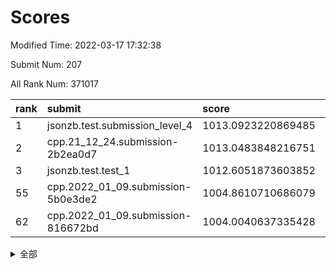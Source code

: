 # Scores

Modified Time: 2022-03-17 17:32:38

Submit Num: 207

All Rank Num: 371017

| rank |               submit               |       score        |       sigma        | pk_num |
| :--- | :--------------------------------- | :----------------- | :----------------- | :----- |
| 1    | jsonzb.test.submission_level_4     | 1013.0923220869485 | 0.8146306002592568 | 7164   |
| 2    | cpp.21_12_24.submission-2b2ea0d7   | 1013.0483848216751 | 0.8107590835115701 | 7172   |
| 3    | jsonzb.test.test_1                 | 1012.6051873603852 | 0.8233248908937176 | 7170   |
| 55   | cpp.2022_01_09.submission-5b0e3de2 | 1004.8610710686079 | 0.732383983519309  | 7174   |
| 62   | cpp.2022_01_09.submission-816672bd | 1004.0040637335428 | 0.7132040530681265 | 7169   |


<details>
<summary>全部</summary>

| rank |                 submit                 |       score        |       sigma        | pk_num |
| :--- | :------------------------------------- | :----------------- | :----------------- | :----- |
| 1    | jsonzb.test.submission_level_4         | 1013.0923220869485 | 0.8146306002592568 | 7164   |
| 2    | cpp.21_12_24.submission-2b2ea0d7       | 1013.0483848216751 | 0.8107590835115701 | 7172   |
| 3    | jsonzb.test.test_1                     | 1012.6051873603852 | 0.8233248908937176 | 7170   |
| 4    | gobigger.level_3.submission_level_3_6  | 1011.9740916332106 | 0.7935618748270726 | 7165   |
| 5    | gobigger.level_3.submission_level_3_27 | 1011.7660257769999 | 0.7740638590076832 | 7166   |
| 6    | gobigger.level_3.submission_level_3_47 | 1011.7212345974194 | 0.7706691181623732 | 7168   |
| 7    | gobigger.level_3.submission_level_3_31 | 1011.5315247711077 | 0.7693596469482151 | 7175   |
| 8    | gobigger.level_3.submission_level_3_28 | 1011.3988985669247 | 0.7666181835322193 | 7167   |
| 9    | gobigger.level_3.submission_level_3_33 | 1011.3630728090928 | 0.7601131099367204 | 7171   |
| 10   | gobigger.level_3.submission_level_3_49 | 1011.1186008372998 | 0.7538146462019958 | 7170   |
| 11   | gobigger.level_3.submission_level_3_0  | 1011.0421402776902 | 0.7768287042254597 | 7172   |
| 12   | gobigger.level_3.submission_level_3_2  | 1011.0125753970559 | 0.7550357754065534 | 7170   |
| 13   | gobigger.level_3.submission_level_3_38 | 1010.9741847707515 | 0.7561427153030665 | 7169   |
| 14   | gobigger.level_3.submission_level_3_13 | 1010.7230636110286 | 0.746527470291502  | 7171   |
| 15   | gobigger.level_3.submission_level_3_9  | 1010.7205015165082 | 0.794057621234974  | 7170   |
| 16   | gobigger.level_3.submission_level_3_23 | 1010.6830952697172 | 0.7477201413928334 | 7167   |
| 17   | gobigger.level_3.submission_level_3_3  | 1010.6492937708992 | 0.7733695735477306 | 7170   |
| 18   | gobigger.level_3.submission_level_3_42 | 1010.5667321831262 | 0.7561565306368828 | 7166   |
| 19   | gobigger.level_3.submission_level_3_22 | 1010.5536110394532 | 0.7566191392425522 | 7169   |
| 20   | gobigger.level_3.submission_level_3_43 | 1010.5534151527637 | 0.7902039603458447 | 7170   |
| 21   | gobigger.level_3.submission_level_3_40 | 1010.4327075168326 | 0.7569574095309751 | 7172   |
| 22   | gobigger.level_3.submission_level_3_5  | 1010.4233492041669 | 0.7614441960255315 | 7173   |
| 23   | gobigger.level_3.submission_level_3_11 | 1010.3953966626717 | 0.7518966599223746 | 7171   |
| 24   | gobigger.level_3.submission_level_3_16 | 1010.3695245130747 | 0.7512053867151631 | 7168   |
| 25   | gobigger.level_3.submission_level_3_34 | 1010.369366123589  | 0.7493313466752731 | 7173   |
| 26   | gobigger.level_3.submission_level_3_39 | 1010.3122116600512 | 0.7551460679555047 | 7173   |
| 27   | gobigger.level_3.submission_level_3_20 | 1010.1403330177081 | 0.7393004440719718 | 7168   |
| 28   | gobigger.level_3.submission_level_3_24 | 1010.0511470626179 | 0.7606334861991015 | 7172   |
| 29   | gobigger.level_3.submission_level_3_26 | 1010.0150370304532 | 0.7764515568742351 | 7169   |
| 30   | gobigger.level_3.submission_level_3_36 | 1009.9953354054769 | 0.7544916093108747 | 7172   |
| 31   | gobigger.level_3.submission_level_3_37 | 1009.9597871963107 | 0.7494272427441031 | 7174   |
| 32   | gobigger.level_3.submission_level_3_35 | 1009.9497359213    | 0.7582625491202362 | 7166   |
| 33   | gobigger.level_3.submission_level_3_1  | 1009.9452690582742 | 0.7572081860456658 | 7169   |
| 34   | gobigger.level_3.submission_level_3_44 | 1009.9440383216535 | 0.757009873137326  | 7165   |
| 35   | gobigger.level_3.submission_level_3_29 | 1009.8763603470918 | 0.7361273716319391 | 7164   |
| 36   | gobigger.level_3.submission_level_3_8  | 1009.8647855673617 | 0.7509495866529432 | 7164   |
| 37   | gobigger.level_3.submission_level_3_7  | 1009.7983392015179 | 0.7590540025208686 | 7170   |
| 38   | gobigger.level_3.submission_level_3_17 | 1009.7699536381155 | 0.7465280780042863 | 7178   |
| 39   | gobigger.level_3.submission_level_3_32 | 1009.7370759797914 | 0.7607289444144462 | 7161   |
| 40   | gobigger.level_3.submission_level_3_10 | 1009.700615890446  | 0.75805957176518   | 7171   |
| 41   | gobigger.level_3.submission_level_3_30 | 1009.6908449576948 | 0.7526395028122914 | 7167   |
| 42   | gobigger.level_3.submission_level_3_14 | 1009.6358088427247 | 0.7608701457933019 | 7168   |
| 43   | gobigger.level_3.submission_level_3_25 | 1009.5961144517217 | 0.7647950303548542 | 7171   |
| 44   | gobigger.level_3.submission_level_3_15 | 1009.5304738299992 | 0.7494316087334317 | 7166   |
| 45   | gobigger.level_3.submission_level_3_45 | 1009.3949823725072 | 0.7681430837203205 | 7172   |
| 46   | gobigger.level_3.submission_level_3_48 | 1009.374974868542  | 0.7467797982599789 | 7170   |
| 47   | gobigger.level_3.submission_level_3_12 | 1009.3139185303588 | 0.7576380878983827 | 7168   |
| 48   | gobigger.level_3.submission_level_3_21 | 1009.2159890859597 | 0.7520132373238622 | 7172   |
| 49   | gobigger.level_3.submission_level_3_46 | 1009.2025919126183 | 0.746114182901194  | 7172   |
| 50   | gobigger.level_3.submission_level_3_19 | 1009.1991522105884 | 0.754719434746547  | 7172   |
| 51   | gobigger.level_3.submission_level_3_18 | 1009.1247497582472 | 0.7505552212008524 | 7162   |
| 52   | gobigger.level_3.submission_level_3_41 | 1008.6302819611074 | 0.7554844759953098 | 7163   |
| 53   | gobigger.level_3.submission_level_3_4  | 1008.5582991614136 | 0.7796822619356637 | 7172   |
| 54   | gobigger.level_1.submission_level_1_49 | 1004.8650721735843 | 0.7263338920543967 | 7170   |
| 55   | cpp.2022_01_09.submission-5b0e3de2     | 1004.8610710686079 | 0.732383983519309  | 7174   |
| 56   | gobigger.level_1.submission_level_1_48 | 1004.5723537825305 | 0.7155872484091013 | 7167   |
| 57   | gobigger.level_1.submission_level_1_20 | 1004.5493070064218 | 0.7235231768392957 | 7173   |
| 58   | gobigger.level_1.submission_level_1_43 | 1004.2868037613862 | 0.727379494101793  | 7168   |
| 59   | gobigger.level_1.submission_level_1_36 | 1004.1173782807033 | 0.7161475202318786 | 7173   |
| 60   | gobigger.level_1.submission_level_1_3  | 1004.1099850660213 | 0.7160717828213214 | 7171   |
| 61   | gobigger.level_1.submission_level_1_34 | 1004.0756701739036 | 0.7279013416617334 | 7171   |
| 62   | cpp.2022_01_09.submission-816672bd     | 1004.0040637335428 | 0.7132040530681265 | 7169   |
| 63   | gobigger.level_1.submission_level_1_33 | 1003.9847560233353 | 0.7207497541617307 | 7173   |
| 64   | gobigger.level_1.submission_level_1_14 | 1003.887600915781  | 0.716025666115916  | 7168   |
| 65   | gobigger.level_1.submission_level_1_12 | 1003.8686606964351 | 0.7194402747552365 | 7162   |
| 66   | gobigger.level_1.submission_level_1_35 | 1003.8037776757051 | 0.7090379006616426 | 7168   |
| 67   | gobigger.level_1.submission_level_1_38 | 1003.7599887477428 | 0.7165455407755009 | 7167   |
| 68   | gobigger.level_1.submission_level_1_0  | 1003.7520040671919 | 0.7174465228577344 | 7170   |
| 69   | gobigger.level_1.submission_level_1_13 | 1003.7084192051904 | 0.7249752210715481 | 7171   |
| 70   | gobigger.level_1.submission_level_1_46 | 1003.662189030101  | 0.7169497281959798 | 7175   |
| 71   | gobigger.level_1.submission_level_1_11 | 1003.6351714920407 | 0.7227903932253893 | 7169   |
| 72   | gobigger.level_1.submission_level_1_42 | 1003.6287394429809 | 0.7299122247922202 | 7165   |
| 73   | gobigger.level_1.submission_level_1_28 | 1003.5802547775867 | 0.7124324739383686 | 7167   |
| 74   | gobigger.level_1.submission_level_1_44 | 1003.5476141632797 | 0.715919488137637  | 7169   |
| 75   | gobigger.level_1.submission_level_1_37 | 1003.5158268265936 | 0.7200033285510672 | 7170   |
| 76   | gobigger.level_1.submission_level_1_25 | 1003.5010765845335 | 0.7219430128702408 | 7171   |
| 77   | gobigger.level_1.submission_level_1_39 | 1003.4973302707656 | 0.7162351720590525 | 7167   |
| 78   | gobigger.level_1.submission_level_1_15 | 1003.4922694550888 | 0.716333047446239  | 7174   |
| 79   | gobigger.level_1.submission_level_1_31 | 1003.3837206000867 | 0.7182787304984853 | 7163   |
| 80   | gobigger.level_1.submission_level_1_29 | 1003.2567525824832 | 0.7267162267632152 | 7170   |
| 81   | gobigger.level_1.submission_level_1_1  | 1003.2429703015916 | 0.7168156917778364 | 7172   |
| 82   | gobigger.level_1.submission_level_1_27 | 1003.2208495737501 | 0.7139056010313173 | 7172   |
| 83   | gobigger.level_1.submission_level_1_6  | 1003.1913587725827 | 0.7275099688279631 | 7171   |
| 84   | gobigger.level_1.submission_level_1_23 | 1003.1848217336695 | 0.7166162028766346 | 7166   |
| 85   | gobigger.level_1.submission_level_1_4  | 1003.1363661808793 | 0.7167317748152127 | 7169   |
| 86   | gobigger.level_1.submission_level_1_7  | 1003.1358691925917 | 0.706039786937417  | 7170   |
| 87   | gobigger.level_1.submission_level_1_9  | 1003.1282104078526 | 0.7188748044782524 | 7167   |
| 88   | gobigger.level_1.submission_level_1_5  | 1003.0992035538228 | 0.7198212060510673 | 7173   |
| 89   | gobigger.level_1.submission_level_1_26 | 1003.00505891122   | 0.7160518819049326 | 7170   |
| 90   | gobigger.level_1.submission_level_1_2  | 1002.9571346354606 | 0.720239030215182  | 7173   |
| 91   | gobigger.level_1.submission_level_1_8  | 1002.7770114091248 | 0.7001520789147015 | 7174   |
| 92   | gobigger.level_1.submission_level_1_10 | 1002.7530414206627 | 0.7174080441724706 | 7172   |
| 93   | gobigger.level_1.submission_level_1_17 | 1002.741061538337  | 0.7143832954615383 | 7171   |
| 94   | gobigger.level_1.submission_level_1_40 | 1002.7089543088387 | 0.7113192183898993 | 7172   |
| 95   | gobigger.level_1.submission_level_1_16 | 1002.6560222078062 | 0.7285009016744419 | 7171   |
| 96   | gobigger.level_1.submission_level_1_18 | 1002.647474767028  | 0.7161630006849311 | 7170   |
| 97   | gobigger.level_1.submission_level_1_32 | 1002.4915193484944 | 0.701460516427142  | 7168   |
| 98   | gobigger.level_1.submission_level_1_21 | 1002.4382347245172 | 0.7070344532694227 | 7174   |
| 99   | gobigger.level_1.submission_level_1_24 | 1002.412948264626  | 0.7143528402832606 | 7167   |
| 100  | gobigger.level_1.submission_level_1_45 | 1002.3979193033763 | 0.7269218326194223 | 7165   |
| 101  | gobigger.level_1.submission_level_1_47 | 1002.3896884048675 | 0.7071785936995922 | 7166   |
| 102  | gobigger.level_1.submission_level_1_19 | 1002.3056900786447 | 0.708880424565074  | 7167   |
| 103  | gobigger.level_1.submission_level_1_30 | 1001.925547617416  | 0.7134400003400885 | 7172   |
| 104  | gobigger.level_1.submission_level_1_41 | 1001.2754008113221 | 0.7212431192577354 | 7165   |
| 105  | gobigger.level_1.submission_level_1_22 | 1001.1976086406596 | 0.7164717506474968 | 7174   |
| 106  | gobigger.random.submission_random_17   | 997.4190358405193  | 0.7122469117664001 | 7171   |
| 107  | gobigger.random.submission_random_24   | 997.3288881819117  | 0.709144118405402  | 7171   |
| 108  | gobigger.random.submission_random_49   | 997.1867790098661  | 0.7105710352986899 | 7165   |
| 109  | gobigger.random.submission_random_16   | 997.159285226769   | 0.7219030785214684 | 7169   |
| 110  | gobigger.random.submission_random_47   | 997.0718670527696  | 0.7093351548288412 | 7167   |
| 111  | gobigger.random.submission_random_19   | 996.9963905505904  | 0.7261704254549319 | 7167   |
| 112  | gobigger.random.submission_random_6    | 996.7612584287056  | 0.7163287966136019 | 7174   |
| 113  | gobigger.random.submission_random_44   | 996.6386565014639  | 0.7127330895884242 | 7170   |
| 114  | gobigger.random.submission_random_3    | 996.6207238209863  | 0.714226905722834  | 7164   |
| 115  | gobigger.random.submission_random_27   | 996.6005038735378  | 0.7012153711129104 | 7167   |
| 116  | gobigger.random.submission_random_35   | 996.5639288384567  | 0.7323635693550032 | 7168   |
| 117  | gobigger.random.submission_random_23   | 996.5034440383226  | 0.7005074327113047 | 7171   |
| 118  | gobigger.random.submission_random_22   | 996.4132254658839  | 0.697687590386097  | 7170   |
| 119  | gobigger.random.submission_random_0    | 996.4057318418002  | 0.7059699206246177 | 7169   |
| 120  | gobigger.random.submission_random_32   | 996.3905991006354  | 0.7091738096346178 | 7163   |
| 121  | gobigger.random.submission_random_4    | 996.337722698102   | 0.7057446329566405 | 7169   |
| 122  | gobigger.random.submission_random_43   | 996.3126075971813  | 0.7044206423332062 | 7167   |
| 123  | gobigger.random.submission_random_39   | 996.2665172140887  | 0.7087886304767581 | 7165   |
| 124  | gobigger.random.submission_random_20   | 996.2540343285518  | 0.7149227724222611 | 7166   |
| 125  | gobigger.random.submission_random_45   | 996.1446776743471  | 0.7078266434350532 | 7172   |
| 126  | gobigger.random.submission_random_33   | 996.0635603196426  | 0.7150114422933146 | 7174   |
| 127  | gobigger.random.submission_random_41   | 996.0347630262613  | 0.7199421665794467 | 7173   |
| 128  | gobigger.random.submission_random_48   | 996.0185334294122  | 0.7118166801156792 | 7169   |
| 129  | gobigger.random.submission_random_9    | 996.0006053301113  | 0.718828391177341  | 7165   |
| 130  | gobigger.random.submission_random_38   | 995.9901684728427  | 0.7181082896525338 | 7171   |
| 131  | gobigger.random.submission_random_10   | 995.9864391050393  | 0.7056416887846172 | 7166   |
| 132  | gobigger.random.submission_random_46   | 995.913587877244   | 0.7134687672590905 | 7169   |
| 133  | gobigger.random.submission_random_26   | 995.8321569790193  | 0.700437875378327  | 7171   |
| 134  | gobigger.random.submission_random_29   | 995.8285450425958  | 0.6956208648092629 | 7172   |
| 135  | gobigger.random.submission_random_21   | 995.7986912237756  | 0.6941282818739207 | 7168   |
| 136  | gobigger.random.submission_random_15   | 995.7834867627232  | 0.7029187849327061 | 7170   |
| 137  | gobigger.random.submission_random_42   | 995.76924664529    | 0.7119378843932802 | 7169   |
| 138  | gobigger.random.submission_random_12   | 995.753012080384   | 0.7165025036729862 | 7173   |
| 139  | gobigger.random.submission_random_25   | 995.6073177656812  | 0.7103483299150563 | 7171   |
| 140  | gobigger.random.submission_random_1    | 995.5778422322085  | 0.7232320036172186 | 7169   |
| 141  | gobigger.random.submission_random_28   | 995.5136361625456  | 0.7058487112422452 | 7173   |
| 142  | gobigger.random.submission_random_2    | 995.5117383269063  | 0.7014761685663106 | 7163   |
| 143  | gobigger.random.submission_random_14   | 995.4510399059371  | 0.710778875763418  | 7177   |
| 144  | gobigger.random.submission_random_40   | 995.443046161846   | 0.7299874913540781 | 7170   |
| 145  | gobigger.random.submission_random_37   | 995.4139722009872  | 0.7290341084376453 | 7169   |
| 146  | gobigger.random.submission_random_7    | 995.3804419662852  | 0.7142180245865151 | 7171   |
| 147  | gobigger.random.submission_random_31   | 995.3731687653978  | 0.7268087972870999 | 7170   |
| 148  | gobigger.random.submission_random_5    | 995.175504070447   | 0.7105414424590715 | 7168   |
| 149  | gobigger.random.submission_random_36   | 995.147635476483   | 0.7159888733963323 | 7166   |
| 150  | gobigger.random.submission_random_8    | 995.1028528010477  | 0.7295468361485169 | 7169   |
| 151  | gobigger.random.submission_random_11   | 995.091515744635   | 0.7240547418492508 | 7170   |
| 152  | gobigger.random.submission_random_30   | 995.0693942483144  | 0.7136279051254335 | 7169   |
| 153  | gobigger.random.submission_random_34   | 995.0363724031241  | 0.7118437981885612 | 7170   |
| 154  | gobigger.random.submission_random_18   | 994.6490861254852  | 0.7044447189852114 | 7167   |
| 155  | gobigger.level_2.submission_level_2_41 | 994.6135440585916  | 0.722067356092651  | 7172   |
| 156  | gobigger.level_2.submission_level_2_12 | 993.920906012751   | 0.736042509868776  | 7172   |
| 157  | gobigger.random.submission_random_13   | 993.8303803048323  | 0.7155903711979806 | 7172   |
| 158  | gobigger.level_2.submission_level_2_42 | 993.739885066351   | 0.7234371561531976 | 7170   |
| 159  | gobigger.level_2.submission_level_2_14 | 993.6454360800323  | 0.7212277176033076 | 7167   |
| 160  | gobigger.level_2.submission_level_2_31 | 993.4524550382848  | 0.7327780594316208 | 7170   |
| 161  | gobigger.level_2.submission_level_2_10 | 993.077665088443   | 0.7386273466721801 | 7172   |
| 162  | gobigger.level_2.submission_level_2_15 | 993.0491252764749  | 0.7297720426658963 | 7171   |
| 163  | gobigger.level_2.submission_level_2_22 | 992.8586345482488  | 0.7605132524842856 | 7167   |
| 164  | gobigger.level_2.submission_level_2_29 | 992.7752541862659  | 0.7406135183735353 | 7172   |
| 165  | gobigger.level_2.submission_level_2_30 | 992.7271328668958  | 0.7559054096938775 | 7171   |
| 166  | gobigger.level_2.submission_level_2_9  | 992.5577246642406  | 0.7423121699428739 | 7171   |
| 167  | gobigger.level_2.submission_level_2_32 | 992.5430382579659  | 0.7385420858159322 | 7170   |
| 168  | gobigger.level_2.submission_level_2_18 | 992.5082030983008  | 0.7394782553324438 | 7170   |
| 169  | gobigger.level_2.submission_level_2_27 | 992.4852853680067  | 0.7398202704195184 | 7171   |
| 170  | gobigger.level_2.submission_level_2_45 | 992.3659869687999  | 0.7303629166285832 | 7171   |
| 171  | gobigger.level_2.submission_level_2_11 | 992.3448883485911  | 0.740495769302775  | 7167   |
| 172  | gobigger.level_2.submission_level_2_5  | 992.3376266799162  | 0.7481922003568102 | 7169   |
| 173  | gobigger.level_2.submission_level_2_35 | 992.3060836088272  | 0.7650658980370654 | 7167   |
| 174  | gobigger.level_2.submission_level_2_37 | 992.2422767379421  | 0.7408405625789439 | 7168   |
| 175  | gobigger.level_2.submission_level_2_16 | 992.2294623284446  | 0.7577100550569933 | 7170   |
| 176  | gobigger.level_2.submission_level_2_36 | 992.1515632248618  | 0.7501504370594012 | 7167   |
| 177  | gobigger.level_2.submission_level_2_20 | 992.0972318043465  | 0.7489168900722729 | 7167   |
| 178  | gobigger.level_2.submission_level_2_0  | 992.0651023701441  | 0.7555579983625834 | 7170   |
| 179  | gobigger.level_2.submission_level_2_24 | 991.9896858090159  | 0.7460759363566994 | 7173   |
| 180  | gobigger.level_2.submission_level_2_23 | 991.9643368438527  | 0.7530848899085077 | 7164   |
| 181  | gobigger.level_2.submission_level_2_48 | 991.9422157228411  | 0.7381204973629247 | 7170   |
| 182  | gobigger.level_2.submission_level_2_19 | 991.908388675234   | 0.7665100812861788 | 7169   |
| 183  | gobigger.level_2.submission_level_2_4  | 991.8026515003531  | 0.735587224634505  | 7168   |
| 184  | gobigger.level_2.submission_level_2_7  | 991.7872230504247  | 0.7836347303284972 | 7166   |
| 185  | gobigger.level_2.submission_level_2_40 | 991.7394354345291  | 0.7494837943968516 | 7173   |
| 186  | gobigger.level_2.submission_level_2_38 | 991.6899726999296  | 0.7658470467563434 | 7173   |
| 187  | gobigger.level_2.submission_level_2_2  | 991.6576316302256  | 0.7274481729576848 | 7172   |
| 188  | gobigger.level_2.submission_level_2_49 | 991.6326631449092  | 0.7446710035238073 | 7173   |
| 189  | gobigger.level_2.submission_level_2_8  | 991.6081819292997  | 0.7471127822594907 | 7170   |
| 190  | gobigger.level_2.submission_level_2_46 | 991.5647520775755  | 0.7737973391405235 | 7167   |
| 191  | gobigger.level_2.submission_level_2_3  | 991.4592667155524  | 0.7319404717995751 | 7172   |
| 192  | gobigger.level_2.submission_level_2_28 | 991.30671754727    | 0.7350349857530164 | 7170   |
| 193  | gobigger.level_2.submission_level_2_43 | 991.2924976894158  | 0.7602877595007868 | 7166   |
| 194  | gobigger.level_2.submission_level_2_39 | 991.2629639395965  | 0.7539087279140951 | 7171   |
| 195  | gobigger.level_2.submission_level_2_21 | 991.2022295538277  | 0.7490736472190618 | 7175   |
| 196  | gobigger.level_2.submission_level_2_47 | 991.1783774181131  | 0.7587495901942573 | 7174   |
| 197  | gobigger.level_2.submission_level_2_17 | 991.1483996775698  | 0.7568428366676164 | 7169   |
| 198  | gobigger.level_2.submission_level_2_34 | 991.1202892034913  | 0.7679104036613071 | 7169   |
| 199  | gobigger.level_2.submission_level_2_33 | 990.952818688449   | 0.7575559566301286 | 7172   |
| 200  | gobigger.level_2.submission_level_2_44 | 990.939418193526   | 0.7536298219660511 | 7170   |
| 201  | gobigger.level_2.submission_level_2_13 | 990.7788670096658  | 0.7521865851337536 | 7173   |
| 202  | gobigger.level_2.submission_level_2_6  | 990.6221046980639  | 0.7565812021936951 | 7169   |
| 203  | gobigger.level_2.submission_level_2_26 | 990.2947388026294  | 0.759842716101339  | 7166   |
| 204  | gobigger.level_2.submission_level_2_1  | 990.273074042718   | 0.7583814346750679 | 7162   |
| 205  | gobigger.level_2.submission_level_2_25 | 990.1038556292435  | 0.7693052413715901 | 7165   |
| 206  | gobigger.none.submission_none_1        | 976.9354288280358  | 1.577981305185947  | 7168   |
| 207  | gobigger.none.submission_none_0        | 976.4696399175173  | 1.3038440069016    | 7165   |

</details>